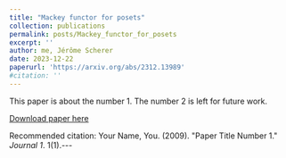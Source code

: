 ```yaml
---
title: "Mackey functor for posets"
collection: publications
permalink: posts/Mackey_functor_for_posets
excerpt: ''
author: me, Jérôme Scherer
date: 2023-12-22
paperurl: 'https://arxiv.org/abs/2312.13989'
#citation: ''
---
```


This paper is about the number 1. The number 2 is left for future work.

[Download paper here](http://academicpages.github.io/files/paper1.pdf)

Recommended citation: Your Name, You. (2009). "Paper Title Number 1." <i>Journal 1</i>. 1(1).---

